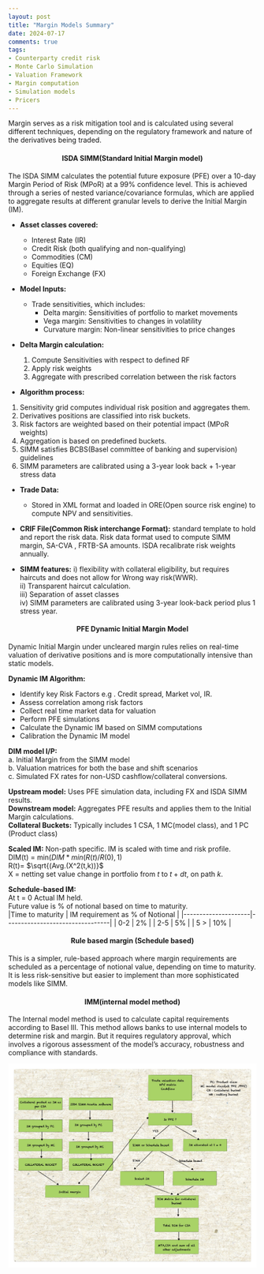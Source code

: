 ```yaml
---
layout: post
title: "Margin Models Summary"
date: 2024-07-17
comments: true
tags:
- Counterparty credit risk
- Monte Carlo Simulation
- Valuation Framework
- Margin computation
- Simulation models
- Pricers
---
```


Margin serves as a risk mitigation tool and is calculated using several different techniques, depending on the regulatory framework and nature of the derivatives being traded.
<h4 style="text-align: center;"><strong>ISDA SIMM(Standard Initial Margin model)</strong></h4>

The ISDA SIMM calculates the potential future exposure (PFE) over a 10-day Margin Period of Risk (MPoR) at a 99% confidence level. This is achieved through a series of nested variance/covariance formulas, which are applied to aggregate results at different granular levels to derive the Initial Margin (IM).   

- **Asset classes covered:** 

  - Interest Rate (IR)  
  - Credit Risk (both qualifying and non-qualifying)  
  - Commodities (CM)  
  - Equities (EQ)  
  - Foreign Exchange (FX)   

- **Model Inputs:**  
  - Trade sensitivities, which includes: 
    - Delta margin: Sensitivities of portfolio to market movements
    - Vega margin: Sensitivities to changes in volatility
    - Curvature margin: Non-linear sensitivities to price changes

- **Delta Margin calculation:**
  1. Compute Sensitivities with respect to defined RF
  2. Apply risk weights 
  3. Aggregate with prescribed correlation between the risk factors 


- **Algorithm process:**

1. Sensitivity grid computes individual risk position and aggregates them.  
2. Derivatives positions are classified into risk buckets.  
3. Risk factors are weighted based on their potential impact (MPoR weights)   
4. Aggregation is based on predefined buckets.   
5. SIMM satisfies BCBS(Basel committee of banking and supervision) guidelines  
6. SIMM parameters are calibrated using a 3-year look back + 1-year stress data  

- **Trade Data:**
  - Stored in XML format and loaded in ORE(Open source risk engine) to compute NPV and sensitivities. 

- **CRIF File(Common Risk interchange Format):** standard template to hold and report the risk data. Risk data format used to compute SIMM margin, SA-CVA , FRTB-SA amounts. ISDA recalibrate risk weights annually.   


- **SIMM features:**
i) flexibility with collateral eligibility, but requires haircuts and does not allow for Wrong way risk(WWR).    
ii) Transparent haircut calculation.   
iii) Separation of asset classes  
iv) SIMM parameters are calibrated using 3-year look-back period plus 1 stress year.   

<h4 style="text-align: center;"><strong>PFE Dynamic Initial Margin Model</strong></h4>

Dynamic Initial Margin under uncleared margin rules relies on real-time valuation of derivative positions and is more computationally intensive than static models.  

**Dynamic IM Algorithm:**     
- Identify key Risk Factors e.g . Credit spread, Market vol, IR.  
- Assess correlation among risk factors   
- Collect real time market data for valuation   
- Perform PFE simulations   
- Calculate the Dynamic IM based on SIMM computations 
- Calibration the Dynamic IM model     

**DIM model I/P:**  
a. Initial Margin from the SIMM model  
b. Valuation matrices for both the base and shift scenarios  
c. Simulated FX rates for non-USD cashflow/collateral conversions.   
  
**Upstream model:** Uses PFE simulation data, including FX and ISDA SIMM results.  
**Downstream model:** Aggregates PFE results and applies them to the Initial Margin calculations.   
**Collateral Buckets:** Typically includes 1 CSA, 1 MC(model class), and 1 PC (Product class)  

**Scaled IM:**
Non-path specific. IM is scaled with time and risk profile.   
DIM(t) = min($DIM * min(R(t)/R(0) , 1)$  
R(t)= $\sqrt{(Avg.(X^2(t,k))}$  
X = netting set value change in portfolio from $t$ to $t+dt$, on path $k$.   



**Schedule-based IM:**  
At t = 0 Actual IM held.   
Future value is % of notional based on time to maturity.     
|Time to maturity     | IM requirement as % of Notional | 
|---------------------|---------------------------------|
| 0-2                 | 2%                              | 
| 2-5                 | 5%                              | 
| 5 >                 | 10%                             | 


<h4 style="text-align: center;"><strong>Rule based margin (Schedule based) </strong></h4>

This is a simpler, rule-based approach where margin requirements are scheduled as a percentage of notional value, depending on time to maturity. It is less risk-sensitive but easier to implement than more sophisticated models like SIMM.   

<h4 style="text-align: center;"><strong>IMM(internal model method) </strong></h4>

The Internal model method is used to calculate capital requirements according to Basel III. This method allows banks to use internal models to determine risk and margin. But it requires regulatory approval, which involves a rigorous assessment of the model’s accuracy, robustness and compliance with standards.  

<img src="https://raw.githubusercontent.com/seepls/seepls.github.io/main/img/IM%20Flow.jpg" alt="Simulation Risk Factor data flow" style="max-width:100%; height:auto;">

